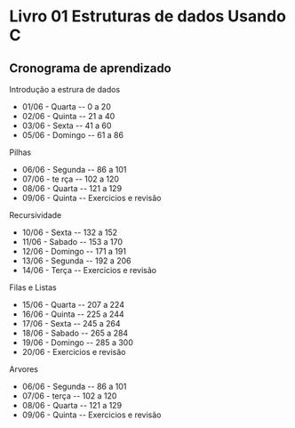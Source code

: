 # Livro 01 Estruturas de dados Usando C

## Cronograma de aprendizado

Introdução a estrura de dados
- 01/06 - Quarta -- 0 a 20
- 02/06 - Quinta -- 21 a 40
- 03/06 - Sexta -- 41 a 60
- 05/06 - Domingo -- 61 a 86

Pilhas
- 06/06 - Segunda -- 86 a 101
- 07/06 - te
rça -- 102 a 120
- 08/06 - Quarta -- 121 a 129
- 09/06 - Quinta -- Exercicios e revisão

Recursividade
- 10/06 - Sexta -- 132 a 152
- 11/06 - Sabado -- 153 a 170
- 12/06 - Domingo -- 171 a 191
- 13/06 - Segunda -- 192 a 206
- 14/06 - Terça -- Exercicios e revisão

Filas e Listas
- 15/06 - Quarta -- 207 a 224
- 16/06 - Quinta -- 225 a 244
- 17/06 - Sexta -- 245 a 264
- 18/06 - Sabado -- 265 a 284
- 19/06 - Domingo -- 285 a 300
- 20/06 - Exercicios e revisão

Arvores
- 06/06 - Segunda -- 86 a 101
- 07/06 - terça -- 102 a 120
- 08/06 - Quarta -- 121 a 129
- 09/06 - Quinta -- Exercicios e revisão




